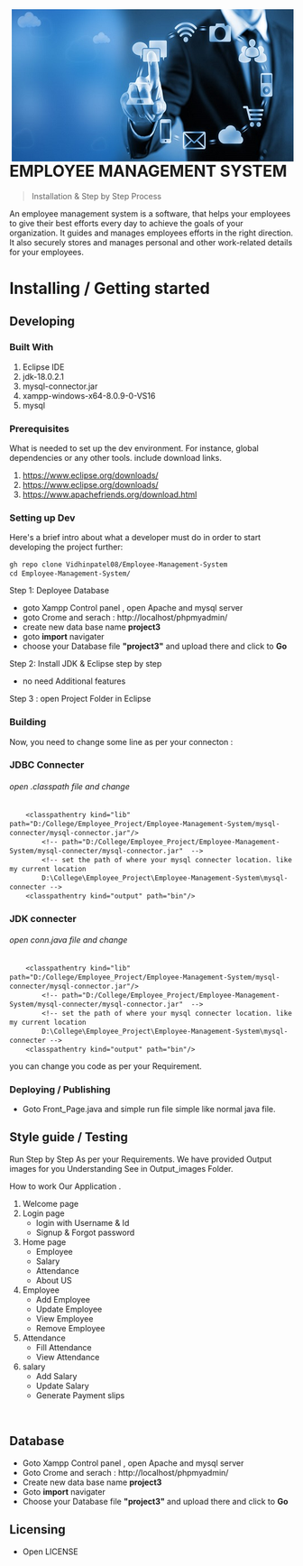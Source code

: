 <!-- # Employee_Management_System
This is project of  Employee_Management_System . It's mini project in our College.

# EMPLOYEE MANAGEMENT SYSTEM
<p>
An employee management system is a software, that helps your 
employees to give their best efforts every day to achieve the goals 
of your organization. It guides and manages employees efforts in 
the right direction. It also securely stores and manages personal 
and other work-related details for your employees.
</p>
<br>
<p>
  here some fercher like  </br>
<ul>
  <li>Employee </br></li>
<ol>
  <li> add </li>
  <li> view </li>
  <li> remove </li>
  <li> update </li>
</ol>
<li>Employee Salary </br></li>
  <ol>
  <li> add </li>
  <li> update </li>
  <li> Generate slips </li>
  </ol>
<li>Employee Attendance </br></li>
  <ol>
  <li> add </li>
  <li> view </li>
  </ol>
<li> AboutUs </br></li>

</ul>


#### It will give you basic inforamtion regarding the project.


code the code as .Zip file
extract the file & location any folder 
image.png
</p> -->

<img src="./src/Employeee/icons/view.jpg" alt="Logo of the project" align="right">

# EMPLOYEE MANAGEMENT SYSTEM 
> Installation & Step by Step Process

An employee management system is a software, that helps your employees to give their best efforts every day to achieve the goals of your organization. It guides and manages employees efforts in the right direction. It also securely stores and manages personal and other work-related details for your employees.

# Installing / Getting started
## Developing

### Built With
1. Eclipse IDE
2. jdk-18.0.2.1
3. mysql-connector.jar
4. xampp-windows-x64-8.0.9-0-VS16
5. mysql


### Prerequisites
What is needed to set up the dev environment. For instance, global dependencies or any other tools. include download links.
1. https://www.eclipse.org/downloads/
2. https://www.eclipse.org/downloads/
3. https://www.apachefriends.org/download.html


### Setting up Dev

Here's a brief intro about what a developer must do in order to start developing
the project further:

```shell
gh repo clone Vidhinpatel08/Employee-Management-System
cd Employee-Management-System/

```

Step 1: Deployee Database
- goto Xampp Control panel , open Apache and mysql server
- goto Crome and serach : http://localhost/phpmyadmin/
- create  new data base name **project3** 
- goto **import** navigater
- choose your Database file **"project3"** and upload there and click to **Go**

Step 2: Install JDK & Eclipse step by step 
- no need Additional features

Step 3 : open Project Folder in Eclipse




### Building

Now, you need to change some line as per your connecton :
### JDBC Connecter 
###### open .classpath file and change

```
	<classpathentry kind="lib" path="D:/College/Employee_Project/Employee-Management-System/mysql-connecter/mysql-connector.jar"/>
		<!-- path="D:/College/Employee_Project/Employee-Management-System/mysql-connecter/mysql-connector.jar"  --> 
		<!-- set the path of where your mysql connecter location. like my current location
		D:\College\Employee_Project\Employee-Management-System\mysql-connecter -->
	<classpathentry kind="output" path="bin"/>

```
### JDK connecter
###### open conn.java file and change

```
	<classpathentry kind="lib" path="D:/College/Employee_Project/Employee-Management-System/mysql-connecter/mysql-connector.jar"/>
		<!-- path="D:/College/Employee_Project/Employee-Management-System/mysql-connecter/mysql-connector.jar"  --> 
		<!-- set the path of where your mysql connecter location. like my current location
		D:\College\Employee_Project\Employee-Management-System\mysql-connecter -->
	<classpathentry kind="output" path="bin"/>

```

you can change you code as per your Requirement.

### Deploying / Publishing

- Goto Front_Page.java and simple run file simple like normal java file.


## Style guide / Testing
Run Step by Step As per your Requirements. 
We have provided Output images for you Understanding
See in Output_images Folder.

How to work Our Application .

1. Welcome page
2. Login page
    - login with Username & Id
    - Signup & Forgot password 
3. Home page 
    - Employee 
    - Salary
    - Attendance
    - About US
  4. Employee 
      - Add Employee
      - Update Employee
      - View Employee
      - Remove Employee
  5. Attendance
      - Fill Attendance
      - View Attendance
  6. salary
      - Add Salary
      - Update Salary
      - Generate Payment slips 

<br>



## Database

- Goto Xampp Control panel , open Apache and mysql server
- Goto Crome and serach : http://localhost/phpmyadmin/
- Create  new data base name **project3** 
- Goto **import** navigater
- Choose your Database file **"project3"** and upload there and click to **Go**

## Licensing

- Open LICENSE 
